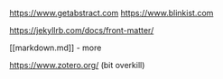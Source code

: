 https://www.getabstract.com
https://www.blinkist.com


https://jekyllrb.com/docs/front-matter/

[[markdown.md]] - more

https://www.zotero.org/ (bit overkill)
